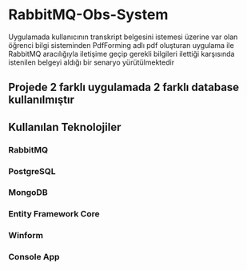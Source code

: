 # RabbitMQ-Obs-System

Uygulamada kullanıcının transkript belgesini istemesi üzerine var olan öğrenci bilgi sisteminden PdfForming adlı pdf oluşturan uygulama ile RabbitMQ aracılığıyla iletişime geçip gerekli bilgileri ilettiği karşısında istenilen belgeyi aldığı bir senaryo yürütülmektedir

<h2>Projede 2 farklı uygulamada 2 farklı database kullanılmıştır</h2>
<h2>Kullanılan Teknolojiler</h2>
<h3>RabbitMQ</h3>
<h3>PostgreSQL</h3>
<h3>MongoDB</h3>
<h3>Entity Framework Core</h3>
<h3>Winform</h3>
<h3>Console App</h3>
